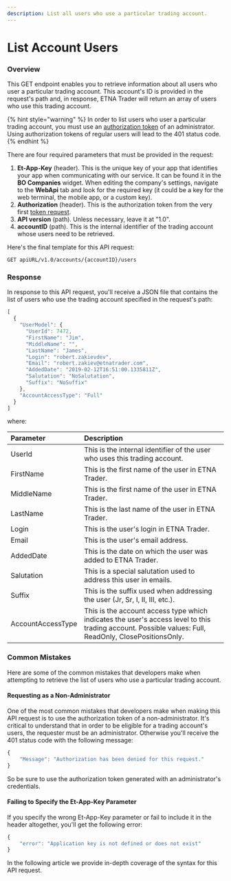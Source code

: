 ```yaml
---
description: List all users who use a particular trading account.
---
```


# List Account Users

### Overview

This GET endpoint enables you to retrieve information about all users who user a particular trading account. This account's ID is provided in the request's path and, in response, ETNA Trader will return an array of users who use this trading account.

{% hint style="warning" %}
In order to list users who user a particular trading account, you must use an [authorization token](../../authentication/) of an administrator. Using authorization tokens of regular users will lead to the 401 status code.
{% endhint %}

There are four required parameters that must be provided in the request:

1. **Et-App-Key** \(header\). This is the unique key of your app that identifies your app when communicating with our service. It can be found it in the **BO Companies** widget. When editing the company's settings, navigate to the **WebApi** tab and look for the required key \(it could be a key for the web terminal, the mobile app, or a custom key\).
2. **Authorization** \(header\). This is the authorization token from the very first [token request](../../authentication/).
3. **API version** \(path\). Unless necessary, leave it at "1.0".
4. **accountID** \(path\). This is the internal identifier of the trading account whose users need to be retrieved.

Here's the final template for this API request:

```text
GET apiURL/v1.0/accounts/{accountID}/users
```

### Response

In response to this API request, you'll receive a JSON file that contains the list of users who use the trading account specified in the request's path:

```javascript
[
  {
    "UserModel": {
      "UserId": 7472,
      "FirstName": "Jim",
      "MiddleName": "",
      "LastName": "James",
      "Login": "robert.zakievdev",
      "Email": "robert.zakiev@etnatrader.com",
      "AddedDate": "2019-02-12T16:51:00.1335811Z",
      "Salutation": "NoSalutation",
      "Suffix": "NoSuffix"
    },
    "AccountAccessType": "Full"
  }
]
```

where:

| Parameter | Description |
| :--- | :--- |
| UserId | This is the internal identifier of the user who uses this trading account. |
| FirstName | This is the first name of the user in ETNA Trader. |
| MiddleName | This is the first name of the user in ETNA Trader. |
| LastName | This is the last name of the user in ETNA Trader. |
| Login | This is the user's login in ETNA Trader. |
| Email | This is the user's email address. |
| AddedDate | This is the date on which the user was added to ETNA Trader. |
| Salutation | This is a special salutation used to address this user in emails. |
| Suffix | This is the suffix used when addressing the user \(Jr, Sr, I, II, III, etc.\). |
| AccountAccessType | This is the account access type which indicates the user's access level to this trading account. Possible values: Full, ReadOnly, ClosePositionsOnly. |

### Common Mistakes

Here are some of the common mistakes that developers make when attempting to retrieve the list of users who use a particular trading account.

#### Requesting as a Non-Administrator

One of the most common mistakes that developers make when making this API request is to use the authorization token of a non-administrator. It's critical to understand that in order to be eligible for a trading account's users, the requester must be an administrator. Otherwise you'll receive the 401 status code with the following message:

```javascript
{
    "Message": "Authorization has been denied for this request."
}
```

So be sure to use the authorization token generated with an administrator's credentials.

#### Failing to Specify the Et-App-Key Parameter

If you specify the wrong Et-App-Key parameter or fail to include it in the header altogether, you'll get the following error:

```javascript
{
    "error": "Application key is not defined or does not exist"
}
```

In the following article we provide in-depth coverage of the syntax for this API request.

